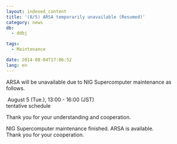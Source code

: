 ```yaml
---
layout: indexed_content
title: '(8/5) ARSA temporarily unavailable (Resumed)'
category: news
db:
  - ddbj

tags:
  - Maintenance

date: 2014-08-04T17:06:52
lang: en
---
```


<p>ARSA will be unavailable due to NIG Supercomputer maintenance as follows.</p>

<p></p>

<p><span class="icon_square"> August 5 (Tue.), 13:00 - 16:00 (JST)</span><br>tentative schedule</p>

<p>Thank you for your understanding and cooperation.</p>

<p><span class="font-red">NIG Supercomputer maintenance finished. ARSA is available.<br>Thank you for your cooperation.</span></p>
